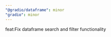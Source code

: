 ```yaml
---
"@gradio/dataframe": minor
"gradio": minor
---
```


feat:Fix dataframe search and filter functionality
